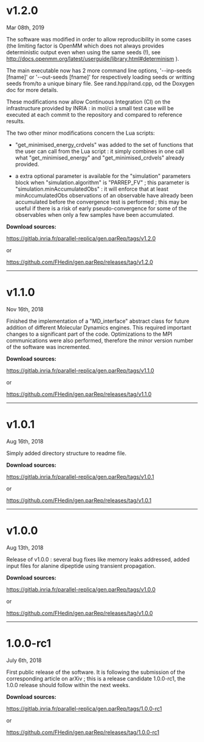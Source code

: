 # v1.2.0

Mar 08th, 2019

The software was modified in order to allow reproducibility in some cases (the limiting factor is OpenMM which does not
always provides deterministic output even when using the same seeds (!), see http://docs.openmm.org/latest/userguide/library.html#determinism ).

The main executable now has 2 more command line options, '--inp-seeds [fname]' or '--out-seeds [fname]' for respectively loading seeds or writting seeds 
from/to a unique binary file. See rand.hpp/rand.cpp, od the Doxygen doc for more details.

These modifications now allow Continuous Integration (CI) on the infrastructure provided by INRIA : in mol/ci a small test case will be executed at each commit to the repository and compared to reference results.

The two other minor modifications concern the Lua scripts:

* "get_minimised_energy_crdvels" was added to the set of functions that the user can call from the Lua script : it simply combines in one call what 
"get_minimised_energy" and "get_minimised_crdvels" already provided.

* a extra optional parameter is available for the "simulation" parameters block when "simulation.algorithm" is "PARREP_FV" ; this parameter is
"simulation.minAccumulatedObs" : it will enforce that at least minAccumulatedObs observations of an observable have already been accumulated
before the convergence test is performed ; this may be useful if there is a risk of early pseudo-convergence for some of the observables when only a few samples have been accumulated.


**Download sources:**

https://gitlab.inria.fr/parallel-replica/gen.parRep/tags/v1.2.0

or

https://github.com/FHedin/gen.parRep/releases/tag/v1.2.0

----------------------------------------------

# v1.1.0

Nov 16th, 2018

Finished the implementation of a "MD_interface" abstract class for future addition of different Molecular Dynamics engines.
This required important changes to a significant part of the code.
Optimizations to the MPI communications were also performed, therefore the minor version number
of the software was incremented.

**Download sources:**

https://gitlab.inria.fr/parallel-replica/gen.parRep/tags/v1.1.0

or

https://github.com/FHedin/gen.parRep/releases/tag/v1.1.0

----------------------------------------------

# v1.0.1

Aug 16th, 2018

Simply added directory structure to readme file.

**Download sources:**

https://gitlab.inria.fr/parallel-replica/gen.parRep/tags/v1.0.1

or

https://github.com/FHedin/gen.parRep/releases/tag/v1.0.1

----------------------------------------------

# v1.0.0

Aug 13th, 2018

Release of v1.0.0 : several bug fixes like memory leaks addressed, added input files for alanine
dipeptide using transient propagation.

**Download sources:**

https://gitlab.inria.fr/parallel-replica/gen.parRep/tags/v1.0.0

or

https://github.com/FHedin/gen.parRep/releases/tag/v1.0.0

----------------------------------------------

# 1.0.0-rc1

July 6th, 2018

First public release of the software.
It is following the submission of the corresponding article on arXiv ; this is a release candidate 1.0.0-rc1,
the 1.0.0 release should follow within the next weeks.

**Download sources:**

https://gitlab.inria.fr/parallel-replica/gen.parRep/tags/1.0.0-rc1

or

https://github.com/FHedin/gen.parRep/releases/tag/1.0.0-rc1
